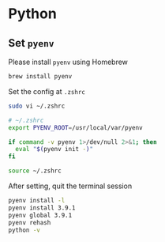 # Python

## Set `pyenv`

Please install `pyenv` using Homebrew

```bash
brew install pyenv
```

Set the config at `.zshrc`

```bash
sudo vi ~/.zshrc

# ~/.zshrc
export PYENV_ROOT=/usr/local/var/pyenv

if command -v pyenv 1>/dev/null 2>&1; then
  eval "$(pyenv init -)"
fi

source ~/.zshrc
```

After setting, quit the terminal session

```bash
pyenv install -l
pyenv install 3.9.1
pyenv global 3.9.1
pyenv rehash
python -v
```
